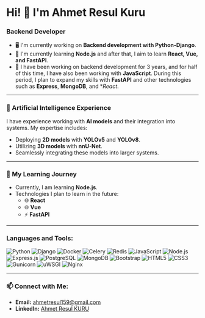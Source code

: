 # Hi! 👋 I'm Ahmet Resul Kuru

### Backend Developer

- 🖥️ I'm currently working on **Backend development with Python-Django**.
- 🌱 I'm currently learning **Node.js** and after that, I aim to learn **React, Vue, and FastAPI**.
- 🌟 I have been working on backend development for 3 years, and for half of this time, I have also been working with **JavaScript**. During this period, I plan to expand my skills with **FastAPI** and other technologies such as **Express**, **MongoDB**, and **React*.

---

### 🧠 Artificial Intelligence Experience

I have experience working with **AI models** and their integration into systems. My expertise includes:
- Deploying **2D models** with **YOLOv5** and **YOLOv8**.
- Utilizing **3D models** with **nnU-Net**.
- Seamlessly integrating these models into larger systems.

---

### 🚀 My Learning Journey

- Currently, I am learning **Node.js**.
- Technologies I plan to learn in the future:
  - 🌐 **React**
  - 🌐 **Vue**
  - ⚡ **FastAPI**
---

### Languages and Tools:
![Python](https://img.shields.io/badge/-Python-3776AB?style=flat&logo=python&logoColor=white)
![Django](https://img.shields.io/badge/-Django-092E20?style=flat&logo=django&logoColor=white)
![Docker](https://img.shields.io/badge/-Docker-2496ED?style=flat&logo=docker&logoColor=white)
![Celery](https://img.shields.io/badge/-Celery-37814A?style=flat&logo=celery&logoColor=white)
![Redis](https://img.shields.io/badge/-Redis-DC382D?style=flat&logo=redis&logoColor=white)
![JavaScript](https://img.shields.io/badge/-JavaScript-F7DF1E?style=flat&logo=javascript&logoColor=black)
![Node.js](https://img.shields.io/badge/-Node.js-339933?style=flat&logo=node.js&logoColor=white)
![Express.js](https://img.shields.io/badge/-Express.js-000000?style=flat&logo=express&logoColor=white)
![PostgreSQL](https://img.shields.io/badge/-PostgreSQL-336791?style=flat&logo=postgresql&logoColor=white)
![MongoDB](https://img.shields.io/badge/-MongoDB-47A248?style=flat&logo=mongodb&logoColor=white)
![Bootstrap](https://img.shields.io/badge/-Bootstrap-7952B3?style=flat&logo=bootstrap&logoColor=white)
![HTML5](https://img.shields.io/badge/-HTML5-E34F26?style=flat&logo=html5&logoColor=white)
![CSS3](https://img.shields.io/badge/-CSS3-1572B6?style=flat&logo=css3&logoColor=white)
![Gunicorn](https://img.shields.io/badge/-Gunicorn-499848?style=flat&logo=gunicorn&logoColor=white)
![uWSGI](https://img.shields.io/badge/-uWSGI-333333?style=flat&logo=uwsgi&logoColor=white)
![Nginx](https://img.shields.io/badge/-Nginx-009639?style=flat&logo=nginx&logoColor=white)

---

### 📫 Connect with Me:
- **Email:** ahmetresul159@gmail.com
- **LinkedIn:** [Ahmet Resul KURU](https://linkedin.com/in/ahmet-resul-kuru-785717214)

